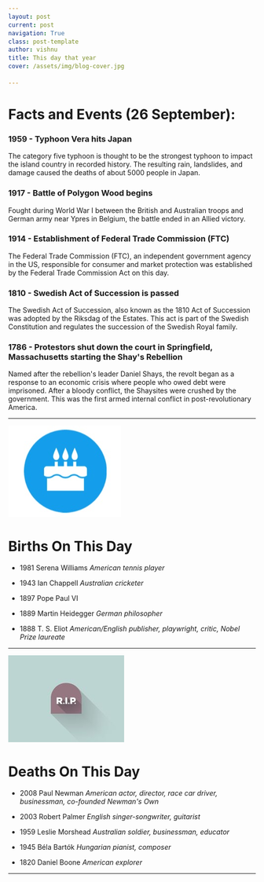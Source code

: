 ```yaml
---
layout: post
current: post
navigation: True
class: post-template
author: vishnu
title: This day that year
cover: /assets/img/blog-cover.jpg

---
```

# Facts and Events (26 September):

### 1959 - Typhoon Vera hits Japan
The category five typhoon is thought to be the strongest typhoon to impact the island country in recorded history. The resulting rain, landslides, and damage caused the deaths of about 5000 people in Japan.

### 1917 - Battle of Polygon Wood begins
Fought during World War I between the British and Australian troops and German army near Ypres in Belgium, the battle ended in an Allied victory.

### 1914 - Establishment of Federal Trade Commission (FTC)
The Federal Trade Commission (FTC), an independent government agency in the US, responsible for consumer and market protection was established by the Federal Trade Commission Act on this day.

### 1810 - Swedish Act of Succession is passed
The Swedish Act of Succession, also known as the 1810 Act of Succession was adopted by the Riksdag of the Estates. This act is part of the Swedish Constitution and regulates the succession of the Swedish Royal family.

### 1786 - Protestors shut down the court in Springfield, Massachusetts starting the Shay's Rebellion
Named after the rebellion's leader Daniel Shays, the revolt began as a response to an economic crisis where people who owed debt were imprisoned. After a bloody conflict, the Shaysites were crushed by the government. This was the first armed internal conflict in post-revolutionary America.

---
![Bday](/assets/img/blog/bday.jpg)

# Births On This Day
* 1981 Serena Williams
*American tennis player*

* 1943 Ian Chappell
*Australian cricketer*

* 1897 Pope Paul VI

* 1889 Martin Heidegger
*German philosopher*

* 1888 T. S. Eliot
*American/English publisher, playwright, critic, Nobel Prize laureate*

---
![Rip](/assets/img/blog/rip.jpg)

# Deaths On This Day

* 2008 Paul Newman
*American actor, director, race car driver, businessman, co-founded Newman's Own*

* 2003 Robert Palmer
*English singer-songwriter, guitarist*

* 1959 Leslie Morshead
*Australian soldier, businessman, educator*

* 1945 Béla Bartók
*Hungarian pianist, composer*

* 1820 Daniel Boone
*American explorer*
---
